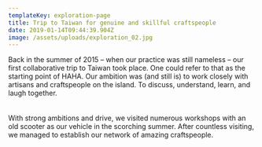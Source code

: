 ```yaml
---
templateKey: exploration-page
title: Trip to Taiwan for genuine and skillful craftspeople
date: 2019-01-14T09:44:39.904Z
image: /assets/uploads/exploration_02.jpg
---
```

Back in the summer of 2015 – when our practice was still nameless – our first collaborative trip to Taiwan took place. One could refer to that as the starting point of HAHA. Our ambition was (and still is) to work closely with artisans and craftspeople on the island. To discuss, understand, learn, and laugh together. \
<br/>\
With strong ambitions and drive, we visited numerous workshops with an old scooter as our vehicle in the scorching summer. After countless visiting, we managed to establish our network of amazing craftspeople.

